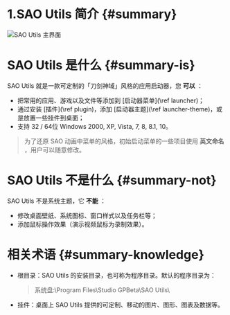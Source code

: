 
# 1.SAO Utils 简介 {#summary}

![SAO Utils 主界面](Images/summary-1.jpg)

# SAO Utils 是什么 {#summary-is}

SAO Utils 就是一款可定制的「刀剑神域」风格的应用启动器，您 __可以__ ：
- 把常用的应用、游戏以及文件等添加到 [启动器菜单](\ref launcher)；
- 通过安装 [插件](\ref plugin)，添加 [启动器主题](\ref launcher-theme)，或是放置一些挂件到桌面；
- 支持 32 / 64位 Windows 2000, XP, Vista, 7, 8, 8.1, 10。

> 为了还原 SAO 动画中菜单的风格，初始启动菜单的一些项目使用 __英文命名__ ，用户可以随意修改。

# SAO Utils 不是什么 {#summary-not}

SAO Utils 不是系统主题，它 __不能__ ：
- 修改桌面壁纸、系统图标、窗口样式以及任务栏等；
- 添加鼠标操作效果（演示视频鼠标为录制效果）。

# 相关术语 {#summary-knowledge}

- 根目录：SAO Utils 的安装目录，也可称为程序目录。默认的程序目录为：
  > 系统盘:\\Program Files\\Studio GPBeta\\SAO Utils\\
- 挂件：桌面上 SAO Utils 提供的可定制、移动的图片、图形、图表及数据等。